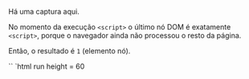 Há uma captura aqui.

No momento da execução `<script>` o último nó DOM é exatamente `<script>`, porque o navegador ainda não processou o resto da página.

Então, o resultado é `1` (elemento nó).

`` `html run height = 60
<html>

<corpo>
<script>

</ script>
</ body>

</ html>
`` `
